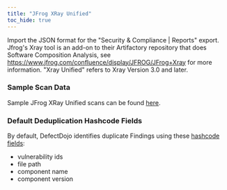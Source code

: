```yaml
---
title: "JFrog XRay Unified"
toc_hide: true
---
```

Import the JSON format for the \"Security & Compliance | Reports\" export. Jfrog's Xray tool is an add-on to their Artifactory repository that does Software Composition Analysis, see https://www.jfrog.com/confluence/display/JFROG/JFrog+Xray for more information. \"Xray Unified\" refers to Xray Version 3.0 and later.

### Sample Scan Data
Sample JFrog XRay Unified scans can be found [here](https://github.com/DefectDojo/django-DefectDojo/tree/master/unittests/scans/jfrog_xray_unified).

### Default Deduplication Hashcode Fields
By default, DefectDojo identifies duplicate Findings using these [hashcode fields](https://docs.defectdojo.com/en/working_with_findings/finding_deduplication/about_deduplication/):

- vulnerability ids
- file path
- component name
- component version
